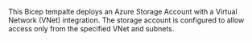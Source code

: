 This Bicep tempalte deploys an Azure Storage Account with a Virtual Network (VNet) integration. The storage account is configured to allow access only from the specified VNet and subnets.